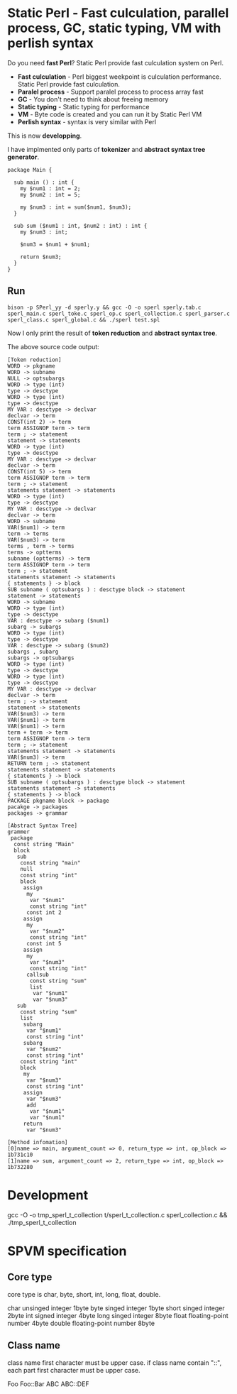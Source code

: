 # Static Perl - Fast culculation, parallel process, GC, static typing, VM with  perlish syntax

Do you need **fast Perl**? Static Perl provide fast culculation system on Perl.

- **Fast culculation** - Perl biggest weekpoint is culculation performance. Static Perl provide fast culculation.
- **Paralel process** - Support paralel process to process array fast
- **GC** - You don't need to think about freeing memory
- **Static typing** - Static typing for performance
- **VM** - Byte code is created and you can run it by Static Perl VM
- **Perlish syntax** - syntax is very similar with Perl

This is now **developping**.

I have implmented only parts of **tokenizer** and **abstract syntax tree generator**.

```
package Main {

  sub main () : int {
    my $num1 : int = 2;
    my $num2 : int = 5;

    my $num3 : int = sum($num1, $num3);
  }

  sub sum ($num1 : int, $num2 : int) : int {
    my $num3 : int;

    $num3 = $num1 + $num1;

    return $num3;
  }
}
```

## Run

    bison -p SPerl_yy -d sperly.y && gcc -O -o sperl sperly.tab.c sperl_main.c sperl_toke.c sperl_op.c sperl_collection.c sperl_parser.c sperl_class.c sperl_global.c && ./sperl test.spl

Now I only print the result of **token reduction** and **abstract syntax tree**.

The above source code output:

```
[Token reduction]
WORD -> pkgname
WORD -> subname
NULL -> optsubargs
WORD -> type (int)
type -> desctype
WORD -> type (int)
type -> desctype
MY VAR : desctype -> declvar
declvar -> term
CONST(int 2) -> term
term ASSIGNOP term -> term
term ; -> statement
statement -> statements
WORD -> type (int)
type -> desctype
MY VAR : desctype -> declvar
declvar -> term
CONST(int 5) -> term
term ASSIGNOP term -> term
term ; -> statement
statements statement -> statements
WORD -> type (int)
type -> desctype
MY VAR : desctype -> declvar
declvar -> term
WORD -> subname
VAR($num1) -> term
term -> terms
VAR($num3) -> term
terms , term -> terms
terms -> optterms
subname (optterms) -> term
term ASSIGNOP term -> term
term ; -> statement
statements statement -> statements
{ statements } -> block
SUB subname ( optsubargs ) : desctype block -> statement
statement -> statements
WORD -> subname
WORD -> type (int)
type -> desctype
VAR : desctype -> subarg ($num1)
subarg -> subargs
WORD -> type (int)
type -> desctype
VAR : desctype -> subarg ($num2)
subargs , subarg
subargs -> optsubargs
WORD -> type (int)
type -> desctype
WORD -> type (int)
type -> desctype
MY VAR : desctype -> declvar
declvar -> term
term ; -> statement
statement -> statements
VAR($num3) -> term
VAR($num1) -> term
VAR($num1) -> term
term + term -> term
term ASSIGNOP term -> term
term ; -> statement
statements statement -> statements
VAR($num3) -> term
RETURN term ; -> statement
statements statement -> statements
{ statements } -> block
SUB subname ( optsubargs ) : desctype block -> statement
statements statement -> statements
{ statements } -> block
PACKAGE pkgname block -> package
pacakge -> packages
packages -> grammar

[Abstract Syntax Tree]
grammer
 package
  const string "Main"
  block
   sub
    const string "main"
    null
    const string "int"
    block
     assign
      my
       var "$num1"
       const string "int"
      const int 2
     assign
      my
       var "$num2"
       const string "int"
      const int 5
     assign
      my
       var "$num3"
       const string "int"
      callsub
       const string "sum"
       list
        var "$num1"
        var "$num3"
   sub
    const string "sum"
    list
     subarg
      var "$num1"
      const string "int"
     subarg
      var "$num2"
      const string "int"
    const string "int"
    block
     my
      var "$num3"
      const string "int"
     assign
      var "$num3"
      add
       var "$num1"
       var "$num1"
     return
      var "$num3"

[Method infomation]
[0]name => main, argument_count => 0, return_type => int, op_block => 1b731c10
[1]name => sum, argument_count => 2, return_type => int, op_block => 1b732280
```

# Development

  gcc -O -o tmp_sperl_t_collection t/sperl_t_collection.c sperl_collection.c && ./tmp_sperl_t_collection

# SPVM specification

## Core type

core type is char, byte, short, int, long, float, double.

  char    unsinged integer        1byte
  byte    singed integer          1byte
  short   singed integer          2byte
  int     signed integer          4byte
  long    singed integer          8byte
  float   floating-point number   4byte
  double  floating-point number   8byte

## Class name

class name first character must be upper case. if class name contain "::", each part first character must be upper case.

  Foo
  Foo::Bar
  ABC
  ABC::DEF
